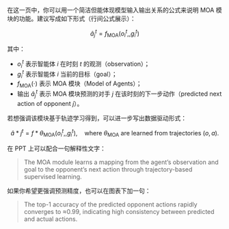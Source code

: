 在这一页中，你可以用一个简洁但能体现模型输入输出关系的公式来说明 MOA 模块的功能。建议写成如下形式（行间公式展示）：

$$
\hat{a}_{j}^{t} = f_{\text{MOA}}\big(o_{i}^{t},, g_{i}^{t}\big)
$$

其中：

* $o_{i}^{t}$ 表示智能体 $i$ 在时刻 $t$ 的观测（observation）；
* $g_{i}^{t}$ 表示智能体 $i$ 当前的目标（goal）；
* $f_{\text{MOA}}(\cdot)$ 表示 MOA 模块（Model of Agents）；
* 输出 $\hat{a}_{j}^{t}$ 表示 MOA 模块预测的对手 $j$ 在该时刻的下一步动作（predicted next action of opponent $j$）。

若想强调该模块基于轨迹学习得到，可以进一步写出数据驱动形式：

$$
\hat{a}*{j}^{t} = f*{\theta_{\text{MOA}}}\big(o_{i}^{t},, g_{i}^{t}\big),
\quad \text{where } \theta_{\text{MOA}} \text{ are learned from trajectories } {(o,a)}.
$$

在 PPT 上可以配合一句解释性文字：

> The MOA module learns a mapping from the agent’s observation and goal to the opponent’s next action through trajectory-based supervised learning.

如果你希望更强调预测精度，也可以在图表下加一句：

> The top-1 accuracy of the predicted opponent actions rapidly converges to ≈0.99, indicating high consistency between predicted and actual actions.
